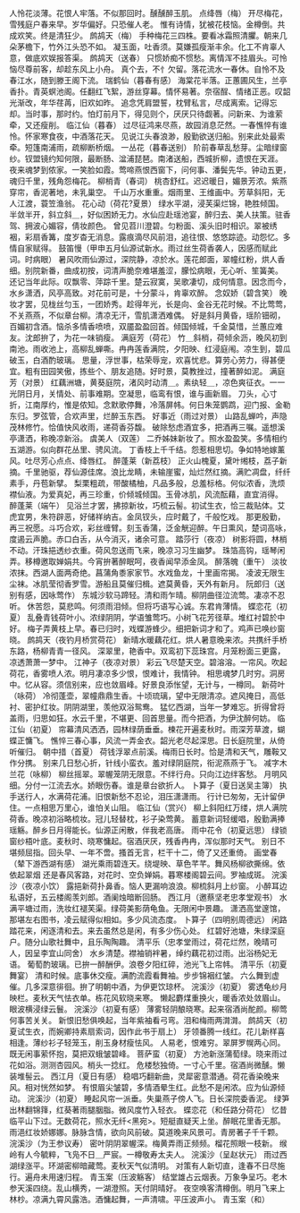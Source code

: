 <!-- { "loadSidebar": true } -->
人怜花淡薄。花恨人牢落。不似那回时。醺醺醉玉肌。 
点绛唇（梅）
开尽梅花，雪残庭户春来早。岁华偏好。只恐催人老。 
惟有诗情，犹被花枝恼。金樽倒。共成欢笑。终是清狂少。 
鹧鸪天（梅）
手种梅花三四株。要看冰霜照清臞。朝来几朵茅檐下，竹外江头恐不如。 
凝玉面，吐香须。莫嫌孤瘦渐丰余。化工不肯辜人意，做底欢娱报答渠。 
鹧鸪天（送春）
只惯娇痴不惯愁。离情浑不挂眉头。可怜恼尽尊前客，却趁东风上小舟。 
真个去，不忄欠留。落花流水一春休。自怜不及春江水，随到滕王阁下流。 
瑞鹤仙（暮春有感）
海棠花半落。正蕙圃风生，兰亭香扑。青英螟池阁。任翻红飞絮，游丝穿幕。情怀易著。奈宿酲、情绪正恶。叹韶光渐改，年华荏苒，旧欢如昨。 
追念凭肩盟誓，枕臂私言，尽成离索。记得忘却。当时事，那时约。怕灯前月下，得见则个，厌厌只待觑著。问新来、为谁萦牵，又还瘦削。 
临江仙（暮春）
过尽征鸿来尽燕，故园消息茫然。一春憔悴有谁怜。怀家寒食夜，中酒落花天。 
见说江头春浪渺，殷勤欲送归船。别来此处最索牵。短篷南浦雨，疏柳断桥烟。 
一丛花（暮春送别）
阶前春草乱愁芽。尘暗绿窗纱。钗盟镜约知何限，最断肠、湓浦琵琶。南渚送船，西城折柳，遗恨在天涯。 
夜来魂梦到侬家。一笑脸如霞。莺啼燕恨西窗下，问何事、潘鬓先华。钟动五更，魂归千里，残角怨梅花。 
柳梢青（春词）
桃杏舒红。迟迟暖日，媚景芳浓。紫燕穿帘，香泥著地，未乳巢空。 
千山万水重重。烟雨里、王维画中。芳草斜阳，无人江渡，蓑笠渔翁。 
花心动（荷花?夏景）
绿水平湖，浸芙渠烂锦，艳胜倾国。半敛半开，斜立斜＿，好似困娇无力。水仙应赴瑶池宴，醉归去、美人扶策。驻香驾、拥波心媚容，倩妆颜色。 
曾见苕川澄碧。匀粉面、溪头旧时相识。翠被绣裀，彩扇香篝，度岁杳无消息。露痕滴尽风前泪，追往恨、悠悠踪迹。动怨忆。多情自家赋得。 
鼓笛慢（甲申五月仙源试新水。雨过丝生荷香袭人，因感而赋此词。时病眼）
暑风吹雨仙源过，深院静，凉於水。莲花郎面，翠幢红粉，烘人香细。别院新番，曲成初按，词清声脆奈难堪羞涩，朦忪病眼，无心听、笙簧美。 
还记当年此际。叹飘零、萍踪千里。楚云寂寞，吴歌凄切，成何情意。因念而今，水乡潇洒，风亭高致。对花前可是，十分蒙斗，肯辜欢醉。 
念奴娇（碧含笑）
晚妆才罢，见栊丝匀玉，一团娇秀。趁得年光，长是向、金谷无花时候。不比莺莺，不关燕燕，不似章台柳。清凉无汗，雪肌潇洒难偶。 
好是斜月黄昏，瑶阶钿砌，百媚初含酒。恼杀多情香喷喷，双靥盈盈回首。倾国倾城，千金莫惜，兰蕙应难友。沈郎拚了，为花一味销瘦。 
满庭芳（荷花）
竹＿斜梢，荷倾余沥，晚风初到南池。雨收池上，高柳乱蝉嘶。冉冉莲香满院，夕阳映、红浸庭闱。凉生到，碧瓜破玉，白酒酌玻璃。 
思量，浮世事，枯荣辱宠，欢喜忧悲。算劳心劳力，得甚便宜。粗有田园笑傲，拣些个、朋友追随。好时景，莫教挫过，撞著醉如泥。 
满庭芳（对景）
红藕洲塘，黄葵庭院，渚风时动清＿。素纨轻＿，凉色爽征衣。一一光阴日月，关情处、前事难期。空凝思，临鸾有恨，谁与画新眉。 
刀头，心寸折，江南厚约，惟是侬知。念默歌停舞，冷落屏帏。何日朱笼鹦鹉，迎门报、金勒东归。罗弦管，合欢声里，烂醉玉东西。 
好事近（雨过对景）
山路乱蝉吟，声隐茂林修竹。恰值快风收雨，递荷香芬馥。 
破除愁虑酒宜多，把酒再三嘱。遥想溪亭潇洒，称晚凉新浴。 
虞美人（双莲）
二乔姊妹新妆了。照水盈盈笑。多情相约五湖游。似向群花丛里、骋风流。 
丁香枝上千千结。怨惹相思切。争如特地嫁薰风。吐尽芳心点点、绛唇红。 
醉蓬莱（新荔枝）
正火山槐夏，黛叶缃枝，荔子新摘。千里驰驱，荐仙源佳席。浪比龙睛，未输崖蜜，灿烂然红摘。满贮凋盘，纤纤素手，丹苞新擘。 
梨栗粗疏，带酸橘柚，凡品多般，总羞标格。何似浓香，洗烦襟仙液。为爱真妃，再三珍重，价倾城倾国。玉骨冰肌，风流酝藉，直宜消得。 
醉蓬莱（端午）
见浴兰才罢，拂掠新妆，巧梳云髻。初试生衣，恰三裁贴体。艾虎宜男，朱符辟恶，好储祥纳吉。金凤钗头，应时戴了，千般忔戏。 
那更殷勤，再三祝愿。斗巧合欢，彩丝缠臂。刻玉香蒲，泛金觥迎醉。午日熏风，楚词高咏，度遏云声脆。赤口白舌，从今消灭，诸余可意。 
踏莎行（夜凉）
树影将圆，林梢不动。汗珠挹透纱衣重。荷风忽送雨飞来，晚凉习习生幽梦。 
珠箔高钩，瑶琴闲弄。移樽邀取婵娟共。今宵拚著醉眠呵，夜香闻早添金凤。 
醉落魄（重午）
淡妆浓抹。西湖人面两奇绝。菖蒲角黍家家节。水戏鱼龙，十里画帘揭。 
凌波无限生尘袜。冰肌莹彻香罗雪。游船且莫催归楫。遮莫黄昏，天外有新月。 
阮郎归（送别有感，因咏莺作）
东城沙软马蹄轻。清和雨乍晴。柳阴曲径泣流莺。凄凉不忍听。 
休苦怨，莫悲鸣。何须雨泪倾。但将巧语写心诚。东君肯薄情。 
蝶恋花（初夏）
乱叠青钱荷叶小。浓绿阴阴，学语雏莺巧。小树飞花芳径草。堆红衬碧於中好。 
梅子弄黄枝上早。春已归时，戏蝶游蜂少。细把新词才和了。鸡声已唤纱窗晓。 
鹧鸪天（夜钓月桥赏荷花）
新晴水暖藕花红。烘人暑意晚来浓。共携纤手桥东路，杨柳青青一径风。 
深翠里，艳香中。双鸾初下蕊珠宫。月笼粉面三更露，凉透萧萧一梦中。 
江神子（夜凉对景）
彩云飞尽楚天空。碧溶溶。一帘风。吹起荷花，香雾喷人浓。明月凄凉多少恨，恨难计，我情钟。 
相思魂梦几时穷。洞房中。忆从容。须信别来，应也敛眉峰。好景良添怅望，无计与，一樽同。 
新荷叶（咏荷）
冷彻蓬壶，翠幢鼎鼎生香。十顷琉璃，望中无限清凉。遮风掩日，高低衬、密护红妆。阴阴湖里，羡他双浴鸳鸯。 
猛忆西湖，当年一梦难忘。折得曾将盖雨，归思如狂。水云千里，不堪更、回首思量。而今把酒，为伊沈醉何妨。 
临江仙（初夏）
帘幕清风洒洒，园林绿荫垂垂。楝花开遍麦秋时。雨深芳草渡，蝴蝶正慵飞。 
憔悴三春心事，风流一弄金衣。韶光老尽起深思。日长庭院里，从倚听催归。 
朝中措（首夏）
荷钱浮翠点前溪。梅雨日长时。恰是清和天气，雕鞍又作分携。 
别来几日愁心折，针线小蛮衣。羞对绿阴庭院，衔泥燕燕于飞。 
减字木兰花（咏柳）
柳丝摇翠。翠幄笼阴无限意。不绊行舟。只向江边绊客愁。 
月明风细。分付一江流去水。娇眼伤春。谁是章台欲折人。 
卜算子（夏日送吴主簿）
执手送行人，水满荷花浦。旧恨新愁不忍论，泪压潇潇雨。 
行计已匆匆，无计留伊住。一点相思万里心，谁怕关山阻。 
临江仙（赏兴）
柳上斜阳红万缕，烘人满院荷香。晚凉初浴略梳妆。冠儿轻替枕，衫子染莺黄。 
蓄意新词轻缓唱，殷勤满捧瑶觞。醉乡日月得能长。仙源正闲散，伴我老高唐。 
雨中花令（初夏远思）
绿锁窗纱梧叶底。麦秋时、晓寒慵起。宿酒厌厌，残香冉冉，浑似那时天气。 
别日不堪频屈指。回头早、一年不啻。搔首无言，栏干十二，倚了又还重倚。 
画堂春（辇下游西湖有感）
湖光乘雨碧连天。绕堤映、草色芊芊。舞风杨柳欲撕绵。依依起翠烟 
还是春风客路，对花时、空负婵娟。暮寒楼阁碧云间。罗袖成斑。 
浣溪沙（夜凉小饮）
露挹新荷扑鼻香。恼人更漏响浪浪。柳梳斜月上纱窗。 
小醉耳边私语好，五云楼阁羡刘郎。酒阑烛暗断回肠。 
西江月（邀蔡坚老忠孝堂观书）
水满平塘过雨，洗妆红褪芙渠。绿荷美影荫龟鱼。无限闲中景趣。 
潇洒高堂邃馆，那堪左右图书，凌云赋得似相如。多少风流态度。 
卜算子（四明别周德远）
闲路踏花来，闲逐清和去。来去虽然总是闲，有多少伤心处。 
红碧好池塘，朱绿深庭户。随分山歌社舞中，且乐陶陶趣。 
清平乐（忠孝堂雨过，荷花烂然，晚晴可人，因呈李宜山同舍）
水乡清楚。襟袖销袢暑，绰约藕花初过雨。出浴杨妃无语。 
葡萄酌玻璃。已拚一醉酬伊。浪卷夕阳红碎，池光飞上帘帏。 
清平乐（初夏舞宴）
清和时候。底事休交瘦。满酌流霞看舞袖。步步锦裀红皱。 
六么舞到虚催。几多深意徘徊。拚了明朝中酒，为伊更饮琼杯。 
浣溪沙（初夏）
雾透龟纱月映栏。麦秋天气怯衣单。栋花风软晓来寒。 
懒起麝煤重换火，暖香浓处敛眉山。眼波横浸绿云鬟。 
浣溪沙（初夏有感）
薄雾轻阴酿晓寒。起来宿酒尚酡颜。柳莺何事苦关关。 
新恨旧愁俱唤起，当年紫袖看弓弯。泪和梅雨两潸潸。 
鹧鸪天（初夏试生衣，而婉卿持素扇索词，因作此书于扇上）
牙领番腾一线红。花儿新样喜相逢。薄纱衫子轻笼玉，削玉身材瘦怯风。 
人易老，恨难穷。翠屏罗幌两心同。既无闲事萦怀抱，莫把双蛾皱碧峰。 
菩萨蛮（初夏）
方池新涨蒲萄绿。晓来雨过花如浴。测测杏园风。梢头一捻红。 
危楼愁独倚。一寸心千里。宿酒尚微醺。懒装堆髻云。 
西江月（夏日有感）
稳唱巧翻新曲，灵犀密意潜通。荷花香染晚来风。相对恍然如梦。 
有恨眉尖皱碧，多情酒晕生红。此愁不是闲浓。应为仙源倾动。 
浣溪沙（初夏）
睡起风帘一派垂。失巢燕子傍人飞。日长深院委香泥。 
绿笋出林翻锦箨，红葵著雨腿胭脂。微风度竹入轻衣。 
蝶恋花（和任路分荷花）
忆昔临平山下过。无数荷花，照水无纤<黑宛>。短艇直疑天上坐。醉眠花里香无那。 
雨浥红妆娇娜娜。脉脉含情，欲向风前破。莫道晚来风景可。青房著子千千颗。 
浣溪沙（为王参议寿）
密叶阴阴翠幄深。梅黄弄雨正频频。榴花照眼一枝新。 
缑岭有人今毓粹，飞凫不日＿严宸。一樽敬寿太夫人。 
浣溪沙（呈赵状元）
雨过西湖绿涨平。环湖密柳暗藏莺。麦秋天气似清明。 
对策有人新切直，逢春不日尽施行。遍舟未用速归程。 
青玉案（压波觞客）
结堂雄占云烟表。万象争呈巧。老木参天溪四绕。乱山横秀，一湖澄照。天付阴晴好。 
夜空唤客清樽倒。明月飞来上林杪。凉满九霄风露浩。酒慵起舞，一声清啸。平压波声小。 
青玉案（和）
